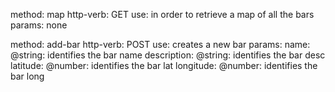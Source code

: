 method: map
http-verb: GET
use: in order to retrieve a map of all the bars
params: none

method: add-bar
http-verb: POST
use: creates a new bar
params: 
  name: @string: identifies the bar name
  description: @string: identifies the bar desc
  latitude: @number: identifies the bar lat
  longitude: @number: identifies the bar long


